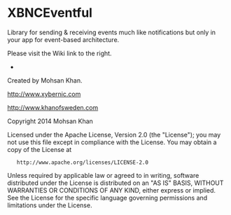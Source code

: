 XBNCEventful
============

Library for sending &amp; receiving events much like notifications but only in your app for event-based architecture.

Please visit the Wiki link to the right.

-

   Created by Mohsan Khan.

   http://www.xybernic.com

   http://www.khanofsweden.com

   Copyright 2014 Mohsan Khan

   Licensed under the Apache License, Version 2.0 (the "License");
   you may not use this file except in compliance with the License.
   You may obtain a copy of the License at

       http://www.apache.org/licenses/LICENSE-2.0

   Unless required by applicable law or agreed to in writing, software
   distributed under the License is distributed on an "AS IS" BASIS,
   WITHOUT WARRANTIES OR CONDITIONS OF ANY KIND, either express or implied.
   See the License for the specific language governing permissions and
   limitations under the License.
